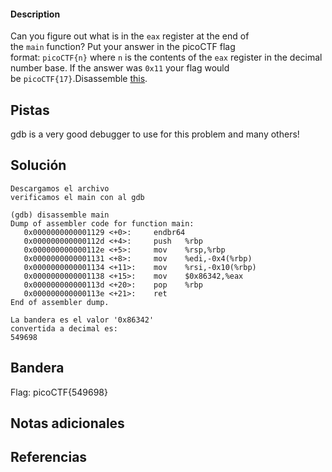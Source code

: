 
 
#### Description

Can you figure out what is in the `eax` register at the end of the `main` function? Put your answer in the picoCTF flag format: `picoCTF{n}` where `n` is the contents of the `eax` register in the decimal number base. If the answer was `0x11` your flag would be `picoCTF{17}`.Disassemble [this](https://artifacts.picoctf.net/c/512/debugger0_a).

## Pistas

gdb is a very good debugger to use for this problem and many others!



## Solución

```
Descargamos el archivo
verificamos el main con al gdb

(gdb) disassemble main
Dump of assembler code for function main:
   0x0000000000001129 <+0>:     endbr64
   0x000000000000112d <+4>:     push   %rbp
   0x000000000000112e <+5>:     mov    %rsp,%rbp
   0x0000000000001131 <+8>:     mov    %edi,-0x4(%rbp)
   0x0000000000001134 <+11>:    mov    %rsi,-0x10(%rbp)
   0x0000000000001138 <+15>:    mov    $0x86342,%eax
   0x000000000000113d <+20>:    pop    %rbp
   0x000000000000113e <+21>:    ret
End of assembler dump.

La bandera es el valor '0x86342' 
convertida a decimal es: 
549698
```

## Bandera
Flag: picoCTF{549698}


## Notas adicionales


## Referencias
